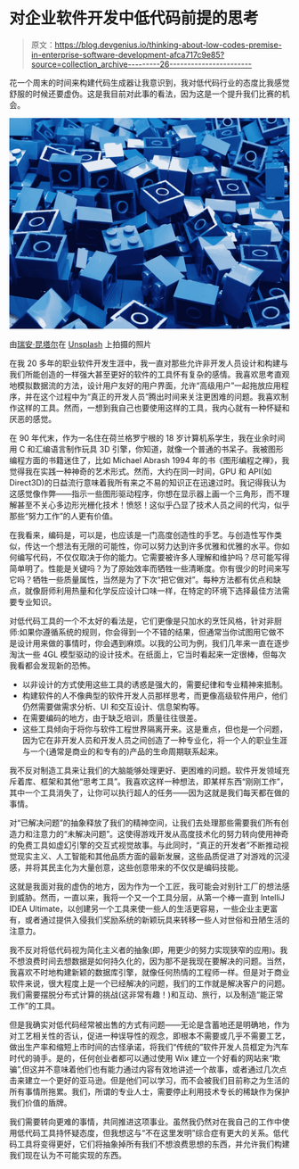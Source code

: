 # 对企业软件开发中低代码前提的思考

> 原文：<https://blog.devgenius.io/thinking-about-low-codes-premise-in-enterprise-software-development-afca717c9e85?source=collection_archive---------26----------------------->

花一个周末的时间来构建代码生成器让我意识到，我对低代码行业的态度比我感觉舒服的时候还要虚伪。这是我目前对此事的看法，因为这是一个提升我们比赛的机会。

![](img/a9543b096ef895f866b4feb64aab220c.png)

由[瑞安·昆塔尔](https://unsplash.com/@ryanquintal?utm_source=unsplash&utm_medium=referral&utm_content=creditCopyText)在 [Unsplash](https://unsplash.com/s/photos/lego?utm_source=unsplash&utm_medium=referral&utm_content=creditCopyText) 上拍摄的照片

在我 20 多年的职业软件开发生涯中，我一直对那些允许非开发人员设计和构建与我们所能创造的一样强大甚至更好的软件的工具怀有复杂的感情。我喜欢思考直观地模拟数据流的方法，设计用户友好的用户界面，允许“高级用户”一起拖放应用程序，并在这个过程中为“真正的开发人员”腾出时间来关注更困难的问题。我喜欢制作这样的工具。然而，一想到我自己也要使用这样的工具，我内心就有一种怀疑和厌恶的感觉。

在 90 年代末，作为一名住在荷兰格罗宁根的 18 岁计算机系学生，我在业余时间用 C 和汇编语言制作玩具 3D 引擎，你知道，就像一个普通的书呆子。我被图形编程方面的书籍迷住了，比如 Michael Abrash 1994 年的书《图形编程之禅》，我觉得我在实践一种神奇的艺术形式。然而，大约在同一时间，GPU 和 API(如 Direct3D)的日益流行意味着我所有来之不易的知识正在迅速过时。我记得我认为这感觉像作弊——指示一些图形驱动程序，你想在显示器上画一个三角形，而不理解甚至不关心多边形光栅化技术！愤怒！这似乎凸显了技术人员之间的代沟，似乎那些“努力工作”的人更有价值。

在我看来，编码是，可以是，也应该是一门高度创造性的手艺。与创造性写作类似，传达一个想法有无限的可能性，你可以努力达到许多优雅和优雅的水平。你如何编写代码，不仅仅取决于你的能力。它需要被许多人理解和维护吗？尽可能写得简单明了。性能是关键吗？为了原始效率而牺牲一些清晰度。你有很少的时间来写它吗？牺牲一些质量属性，当然是为了下次“把它做对”。每种方法都有优点和缺点，就像厨师利用热量和化学反应设计口味一样，在特定的环境下选择最佳方法需要专业知识。

对低代码工具的一个不太好的看法是，它们更像是只加水的烹饪风格，针对非厨师:如果你遵循系统的规则，你会得到一个不错的结果，但通常当你试图用它做不是设计用来做的事情时，你会遇到麻烦。以我的公司为例，我们几年来一直在逐步淘汰一些 4GL 模型驱动的设计技术。在纸面上，它当时看起来一定很棒，但每次我看都会发现新的恐怖。

*   以非设计的方式使用这些工具的诱惑是强大的，需要纪律和专业精神来抵制。
*   构建软件的人不像典型的软件开发人员那样思考，而更像高级软件用户，他们仍然需要做需求分析、UI 和交互设计、信息架构等。
*   在需要编码的地方，由于缺乏培训，质量往往很差。
*   这些工具倾向于将你与软件工程世界隔离开来。这是重点，但也是一个问题，因为它在非开发人员和开发人员之间创造了一种专业化，将一个人的职业生涯与一个(通常是商业的和专有的)产品的生命周期联系起来。

我不反对制造工具来让我们的大脑能够处理更好、更困难的问题。软件开发领域充斥着库、框架和其他“思考工具”。我喜欢这样一种想法，即某样东西“刚刚工作”，其中一个工具消失了，让你可以执行超人的任务——因为这就是我们每天都在做的事情。

对“已解决问题”的抽象释放了我们的精神空间，让我们去处理那些需要我们所有创造力和注意力的“未解决问题”。这使得游戏开发从高度技术化的努力转向使用神奇的免费工具如虚幻引擎的交互式视觉故事。与此同时，“真正的开发者”不断推动视觉现实主义、人工智能和其他品质方面的最新发展，这些品质促进了对游戏的沉浸感，并将其民主化为大量创意，这些创意带来的不仅仅是编码技能。

这就是我面对我的虚伪的地方，因为作为一个工匠，我可能会对别针工厂的想法感到威胁。然而，一直以来，我将一个又一个工具分层，从第一个棒一直到 IntelliJ IDEA Ultimate，以创建另一个工具来使一些人的生活更容易，一些企业主更富有，或者通过提供入侵我们奖励系统的新颖玩具来转移一些人对世俗和丑陋生活的注意力。

我不反对将低代码视为简化主义者的抽象(即，用更少的努力实现狭窄的应用)。我不想浪费时间去想数据是如何持久化的，因为那不是我现在要解决的问题。当然，我喜欢不时地构建新颖的数据库引擎，就像任何热情的工程师一样。但是对于商业软件来说，很大程度上是一个已经解决的问题，我们的工作就是解决客户的问题。我们需要摆脱分布式计算的挑战(这非常有趣！)和互动、旅行，以及制造“能正常工作”的工具。

但是我确实对低代码经常被出售的方式有问题——无论是含蓄地还是明确地，作为对工艺相关性的否认，促进一种误导性的观念，即根本不需要或几乎不需要工艺，做出生产率和缩短上市时间的古怪承诺，将我们“传统的”软件开发人员框定为汽车时代的骑手。是的，任何创业者都可以通过使用 Wix 建立一个好看的网站来“欺骗”,但这并不意味着他们也有能力通过内容有效地讲述一个故事，或者通过几次点击来建立一个更好的亚马逊。但是他们可以学习，而不会被我们目前称之为生活的所有事情所拖累。我们，所谓的专业人士，需要停止利用技术专长的稀缺作为保护我们价值的盾牌。

我们需要转向更难的事情，共同推进这项事业。虽然我仍然对在我自己的工作中使用低代码工具持怀疑态度，但我想这与“不在这里发明”综合症有更大的关系。低代码工具将变得更好，它们将抽象掉所有我们不想浪费思想的东西，并允许我们构建我们现在认为不可能实现的东西。